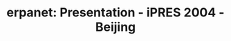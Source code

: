 ---
abstract: null
creators:
- Aschenbrenner, Andreas
date: null
document_url: https://services.phaidra.univie.ac.at/api/object/o:295023/download
grand_parent: iPRES
institutions: []
keywords:
- beijing
landing_page_url: https://phaidra.univie.ac.at/o:295023
language: eng
layout: publication
license: CC BY-SA 3.0 AT
notes_url: null
parent: iPRES 2004
presentation_url: null
size: 114954
source_name: iPRES
title: 'erpanet: Presentation - iPRES 2004 - Beijing'
type: paper
year: 2004
---